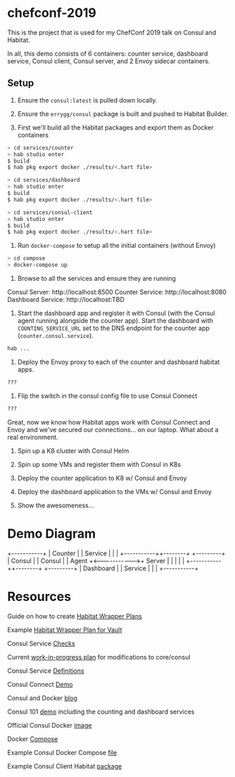 # chefconf-2019

This is the project that is used for my ChefConf 2019 talk on Consul and
Habitat.

In all, this demo consists of 6 containers: counter service, dashboard service,
Consul client, Consul server, and 2 Envoy sidecar containers.

## Setup

1. Ensure the `consul:latest` is pulled down locally.
1. Ensure the `errygg/consul` package is built and pushed to Habitat Builder.

1. First we'll build all the Habitat packages and export them as Docker containers

```bash
> cd services/counter
> hab studio enter
$ build
$ hab pkg export docker ./results/<.hart file>
```

```bash
> cd services/dashboard
> hab studio enter
$ build
$ hab pkg export docker ./results/<.hart file>
```

```bash
> cd services/consul-client
> hab studio enter
$ build
$ hab pkg export docker ./results/<.hart file>
```

1. Run `docker-compose` to setup all the initial containers (without Envoy)

```bash
> cd compose
> docker-compose up
```

1. Browse to all the services and ensure they are running

Consul Server: http://localhost:8500
Counter Service: http://localhost:8080
Dashboard Service: http://localhost:TBD

1. Start the dashboard app and register it with Consul (with the Consul agent
running alongside the counter app). Start the dashboard with `COUNTING_SERVICE_URL`
set to the DNS endpoint for the counter app (`counter.consul.service`).

```bash
hab ...
```

1. Deploy the Envoy proxy to each of the counter and dashboard habitat apps.

```bash
???
```

1. Flip the switch in the consul config file to use Consul Connect

```bash
???
```

Great, now we know how Habitat apps work with Consul Connect and Envoy and we've
secured our connections... on our laptop. What about a real environment.

1. Spin up a K8 cluster with Consul Helm

1. Spin up some VMs and register them with Consul in K8s

1. Deploy the counter application to K8 w/ Consul and Envoy

1. Deploy the dashboard application to the VMs w/ Consul and Envoy

1. Show the awesomeness...

# Demo Diagram

+-----------+
| Counter   |
| Service   |
|           |
+-----------++--------+             +---------+
             | Consul |             | Consul  |
             | Agent  +<----------->+ Server  |
             |        |             |         |
+-----------++--------+             +---------+
| Dashboard |
| Service   |
|           |
+-----------+


# Resources

Guide on how to create [Habitat Wrapper Plans](https://forums.habitat.sh/t/habitat-wrapper-plans/1024)

Example [Habitat Wrapper Plan for Vault](https://github.com/qubitrenegade/habitat-vault-wrapper)

Consul Service [Checks](https://www.consul.io/docs/agent/checks.html)

Current [work-in-progress plan](https://bldr.habitat.sh/#/pkgs/errygg/consul/latest) for modifications to core/consul

Consul Service [Definitions](https://www.consul.io/docs/agent/services.html)

Consul Connect [Demo](https://github.com/thomashashi/thomas_cc_demo)

Consul and Docker [blog](https://medium.com/zendesk-engineering/making-docker-and-consul-get-along-5fceda1d52b9)

Consul 101 [demo](https://github.com/hashicorp/demo-consul-101) including the counting and dashboard services

Official Consul Docker [image](https://hub.docker.com/_/consul)

Docker [Compose](https://docs.docker.com/compose/gettingstarted/)

Example Consul Docker Compose [file](https://github.com/hashicorp/consul/blob/master/demo/docker-compose-cluster/docker-compose.yml)

Example Consul Client Habitat [package](https://github.com/qubitrenegade/habitat-consul-client)